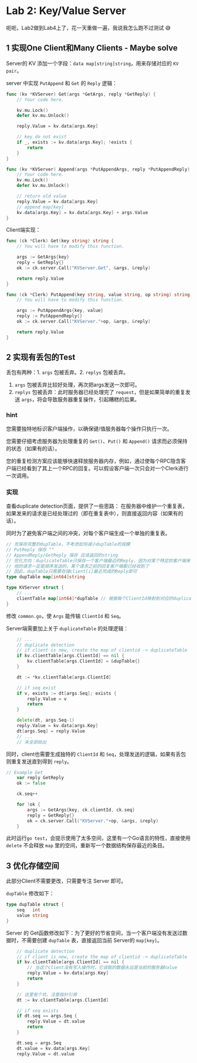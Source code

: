 # Lab 2: Key/Value Server

呃呃，Lab2做到Lab4上了，花一天重做一遍，我说我怎么跑不过测试 :sweat_smile:

## 1 实现One Client和Many Clients - Maybe solve

Server的 KV 添加一个字段：`data map[string]string`，用来存储对应的 `KV pair`。

server 中实现 `PutAppend` 和 `Get` 的 `Reply` 逻辑：

```go
func (kv *KVServer) Get(args *GetArgs, reply *GetReply) {
	// Your code here.

	kv.mu.Lock()
	defer kv.mu.Unlock()

	reply.Value = kv.data[args.Key]

	// key do not exist
	if _, exists := kv.data[args.Key]; !exists {
		return
	}
}
```

```go
func (kv *KVServer) Append(args *PutAppendArgs, reply *PutAppendReply) {
	// Your code here.
	kv.mu.Lock()
	defer kv.mu.Unlock()

	// return old value
	reply.Value = kv.data[args.Key]
	// append map[key]
	kv.data[args.Key] = kv.data[args.Key] + args.Value
}
```

Client端实现：

```go
func (ck *Clerk) Get(key string) string {
	// You will have to modify this function.

    args := GetArgs{key}
    reply = GetReply{}
    ok := ck.server.Call("KVServer.Get", &args, &reply)

	return reply.Value
}
```

```go
func (ck *Clerk) PutAppend(key string, value string, op string) string {
	// You will have to modify this function.

	args := PutAppendArgs{key, value}
	reply := PutAppendReply{}
	ok := ck.server.Call("KVServer."+op, &args, &reply)

	return reply.Value
}
```

## 2 实现有丢包的Test

丢包有两种：1. `args` 包被丢弃。2. `replys` 包被丢弃。

1. `args` 包被丢弃比较好处理，再次把args发送一次即可。
2. `replys` 包被丢弃：此时服务器已经处理完了 `request`，但是如果简单的重复发送 `args`，将会导致服务器重复操作，引起糟糕的后果。

### hint

您需要独特地标识客户端操作，以确保键/值服务器每个操作只执行一次。

您需要仔细考虑服务器为处理重复的 `Get()`、`Put()` 和 `Append()` 请求而必须保持的状态（如果有的话）。

您的重复检测方案应该能够快速释放服务器内存，例如，通过使每个RPC隐含客户端已经看到了其上一个RPC的回复。可以假设客户端一次只会对一个Clerk进行一次调用。

### 实现

查看duplicate detection页面，提供了一些思路：
在服务器中维护一个重复表，如果发来的请求是已经处理过的（即在重复表中），则直接返回内容（如果有的话）。

同时为了避免客户端之间的冲突，对每个客户端生成一个单独的重复表。

```go
// 先保存完整的dupTable，不考虑如何减小dupTable的规模
// PutReply 保存 ""
// AppendReply/GetReply 保存 应该返回的string
// 优化方向：duplicateTable只保存一个客户端最近的Reply，因为对某个特定的客户端来说，
// 他的请求一定是顺序发送的，某个请求之前的回复客户端都已经收到了
// 因此，dupTable只需要存储client[i]最近完成的Reply即可
type dupTable map[int64]string

type KVServer struct {
    // ...
	clientTable map[int64]*dupTable // 根据每个ClientId映射到对应的duplicateTable
}
```

修改 `common.go`，使 `Args` 能传输 `ClientId` 和 `Seq`。

Server端需要加上关于 `duplicateTable` 的处理逻辑：

```go
    // ...
	// duplicate detection
	// if client is new, create the map of clientid -> duplicateTable
	if kv.clientTable[args.ClientId] == nil {
		kv.clientTable[args.ClientId] = &dupTable{}
	}

	dt := *kv.clientTable[args.ClientId]

	// if seq exist
	if v, exists := dt[args.Seq]; exists {
		reply.Value = v
		return
	}

	delete(dt, args.Seq-1)
	reply.Value = kv.data[args.Key]
	dt[args.Seq] = reply.Value
    // ...
    // 未全部给出
```

同时，client也需要生成独特的 `ClientId` 和 `Seq`，处理发送的逻辑，如果有丢包则重复发送直到得到 `reply`。

```go
// Example Get
	var reply GetReply
	ok := false

	ck.seq++

	for !ok {
		args := GetArgs{key, ck.clientId, ck.seq}
		reply = GetReply{}
		ok = ck.server.Call("KVServer."+op, &args, &reply)
	}
```

此时运行`go test`，会提示使用了太多空间，这里有一个Go语言的特性，直接使用 `delete` 不会释放 `map` 里的空间，重新写一个数据结构保存最近的条目。

## 3 优化存储空间

此部分Client不需要更改，只需要专注 Server 即可。

`dupTable` 修改如下：

```go
type dupTable struct {
	seq   int
	value string
}
```
Server 的 Get函数修改如下：为了更好的节省空间，当一个客户端没有发送过数据时，不需要创建 `dupTable` 表，直接返回当前 Server的 `map[key]`。

```go
	// duplicate detection
	// if client is new, create the map of clientid -> duplicateTable
	if kv.clientTable[args.ClientId] == nil {
		// 当这个client没有写入操作时，它读取的数据永远是当前的服务器Value
		reply.Value = kv.data[args.Key]
		return
	}

	// 这里有个坑，注意指针引用
	dt := kv.clientTable[args.ClientId]

	// if seq exists
	if dt.seq == args.Seq {
		reply.Value = dt.value
		return
	}

	dt.seq = args.Seq
	dt.value = kv.data[args.Key]
	reply.Value = dt.value
```
